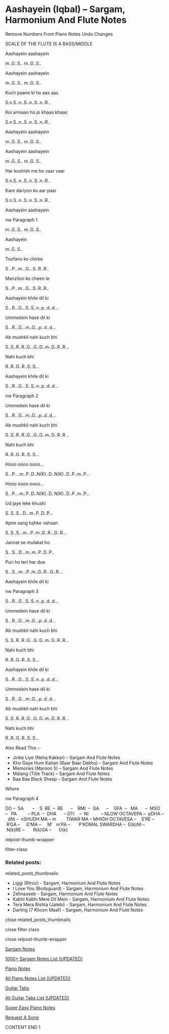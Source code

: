 
# Aashayein (Iqbal) – Sargam, Harmonium And Flute Notes

Remove Numbers From Piano Notes
Undo Changes

SCALE OF THE FLUTE IS A BASS/MIDDLE

Aashayein aashayein

m..G..S.. m..G..S..

Aashayein aashayein

m..G..S.. m..G..S..

Kuch paane ki ho aas aas

S.n.S..n..S..n..S..n..R..

Koi armaan ho jo khaas khaas

S.n.S..n..S..n..S..n..R..

Aashayein aashayein

m..G..S.. m..G..S..

Aashayein aashayein

m..G..S.. m..G..S..

Har koshish me ho vaar vaar

S.n.S..n..S..n..S..n..R..

Kare dariyon ko aar paar

S.n.S..n..S..n..S..n..R..

Aashayein aashayein

nw Paragraph 1

m..G..S.. m..G..S..

Aashayein

m..G..S..

Toofano ko chirke

S…P…m…G…S..R..R..

Manzilon ko cheen le

S…P…m…G…S..R..R..

Aashayein khile dil ki

S…R…G…S..S..n..p..d..d…

Ummedein hase dil ki

S…R…G…m..G…p..d..d…

Ab mushkil nahi kuch bhi

S..S..R..R..G…G..G..m..G..R..R…

Nahi kuch bhi

R..R..G..R..S..S…

Aashayein khile dil ki

S…R…G…S..S..n..p..d..d…

nw Paragraph 2

Ummedein hase dil ki

S…R…G…m..G…p..d..d…

Ab mushkil nahi kuch bhi

S..S..R..R..G…G..G..m..G..R..R…

Nahi kuch bhi

R..R..G..R..S..S…

Hooo oooo oooo…

S…P….m..P..D..N(K)..D..N(K)..D..P..m..P…

Hooo oooo oooo…

S…P….m..P..D..N(K)..D..N(K)..D..P..m..P…

Ud jaye leke khushi

S..S..S…D…m..P..D..P…

Apne sang tujhko vahaan

S..S..S…m…P..m..G..R…G..R…

Jannat se mulakat ho

S…S…D…m..m..P..D..P..

Puri ho teri har dua

S…S…m…P..m..G..R…G..R…

Aashayein khile dil ki

nw Paragraph 3

S…R…G…S..S..n..p..d..d…

Ummedein hase dil ki

S…R…G…m..G…p..d..d…

Ab mushkil nahi kuch bhi

S..S..R..R..G…G..G..m..G..R..R…

Nahi kuch bhi

R..R..G..R..S..S…

Aashayein khile dil ki

S…R…G…S..S..n..p..d..d…

Ummedein hase dil ki

S…R…G…m..G…p..d..d…

Ab mushkil nahi kuch bhi

S..S..R..R..G…G..G..m..G..R..R…

Nahi kuch bhi

R..R..G..R..S..S…

Also Read This :-

* Jinke Liye (Neha Kakkar) – Sargam And Flute Notes
* Kho Gaye Hum Kahan (Baar Baar Dekho) – Sargam And Flute Notes
* Memories (Maroon 5) – Sargam And Flute Notes
* Malang (Title Track) – Sargam And Flute Notes
* Baa Baa Black Sheep – Sargam And Flute Notes

Where

nw Paragraph 4

DO –  SA       –    S  RE  –  RE      –    RMI  –  GA      –    GFA  –   MA      –  MSO  –   PA         – PLA  –  DHA      – DTI    –  NI          – NLOW OCTAVEPA –  pDHA –  dNI –  nSHUDH MA – m        TIWAR MA – MHIGH OCTAVESA –    S’RE –     R’GA –     G’MA –     M’   m’PA –       P’KOMAL SWARDHA –  D(k)NI –       N(k)RE –       R(k)GA –      G(k)

relpost-thumb-wrapper

filter-class

### Related posts:

related_posts_thumbnails

* Liggi (Ritviz) - Sargam, Harmonium And Flute Notes
* I Love You (Bodyguard) - Sargam, Harmonium And Flute Notes
* Zehnaseeb - Sargam, Harmonium And Flute Notes
* Kabhi Kabhi Mere Dil Mein - Sargam, Harmonium And Flute Notes
* Tera Mera Rishta (Jalebi) - Sargam, Harmonium And Flute Notes
* Darling (7 Khoon Maaf) - Sargam, Harmonium And Flute Notes

close related_posts_thumbnails

close filter class

close relpost-thumb-wrapper

[Sargam Notes](https://www.notationsworld.com/sargam-notes.html)

[1000+ Sargam Notes List (UPDATED)](https://www.notationsworld.com/all-songs-list-sargam-notes.html)

[Piano Notes](https://www.notationsworld.com/piano-notes.html)

[All Piano Notes List (UPDATED)](https://www.notationsworld.com/all-songs-list-piano-notes.html)

[Guitar Tabs](https://www.notationsworld.com/guitar-tabs.html)

[All Guitar Tabs List (UPDATED)](https://www.notationsworld.com/all-songs-list-guitar-tabs.html)

[Super Easy Piano Notes](https://studywall.in/)

[Request A Song](https://www.notationsworld.com/request-a-song.html)

CONTENT END 1

